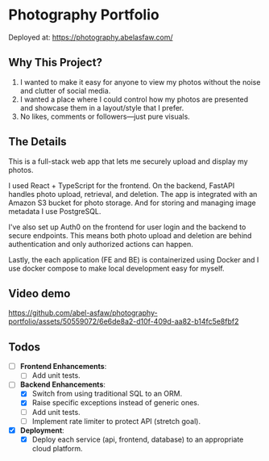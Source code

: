 # Photography Portfolio

Deployed at: https://photography.abelasfaw.com/

## Why This Project?
1. I wanted to make it easy for anyone to view my photos without the noise and clutter of social media.
2. I wanted a place where I could control how my photos are presented and showcase them in a layout/style that I prefer.
3. No likes, comments or followers—just pure visuals.

## The Details
This is a full-stack web app that lets me securely upload and display my photos.

I used React + TypeScript for the frontend. On the backend, FastAPI handles photo upload, retrieval, and deletion. The app is integrated with an Amazon S3 bucket for photo storage. And for storing and managing image metadata I use PostgreSQL.

I've also set up Auth0 on the frontend for user login and the backend to secure endpoints. This means both photo upload and deletion are behind authentication and only authorized actions can happen.

Lastly, the each application (FE and BE) is containerized using Docker and I use docker compose to make local development easy for myself.

## Video demo

https://github.com/abel-asfaw/photography-portfolio/assets/50559072/6e6de8a2-d10f-409d-aa82-b14fc5e8fbf2

## Todos
- [ ] **Frontend Enhancements**:
  - [ ] Add unit tests.

- [ ] **Backend Enhancements**:
  - [x] Switch from using traditional SQL to an ORM.
  - [x] Raise specific exceptions instead of generic ones.
  - [ ] Add unit tests.
  - [ ] Implement rate limiter to protect API (stretch goal).

- [x] **Deployment**:
  - [x] Deploy each service (api, frontend, database) to an appropriate cloud platform.
